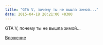 ```yaml
---
title: "GTA V, почему ты не вышла зимой..."
date: 2015-04-18 20:21:00 +0300
---
```


GTA V, почему ты не вышла зимой...

[Вложение](/assets/vk_photos/1/GwihyoB6-f0.jpg)
